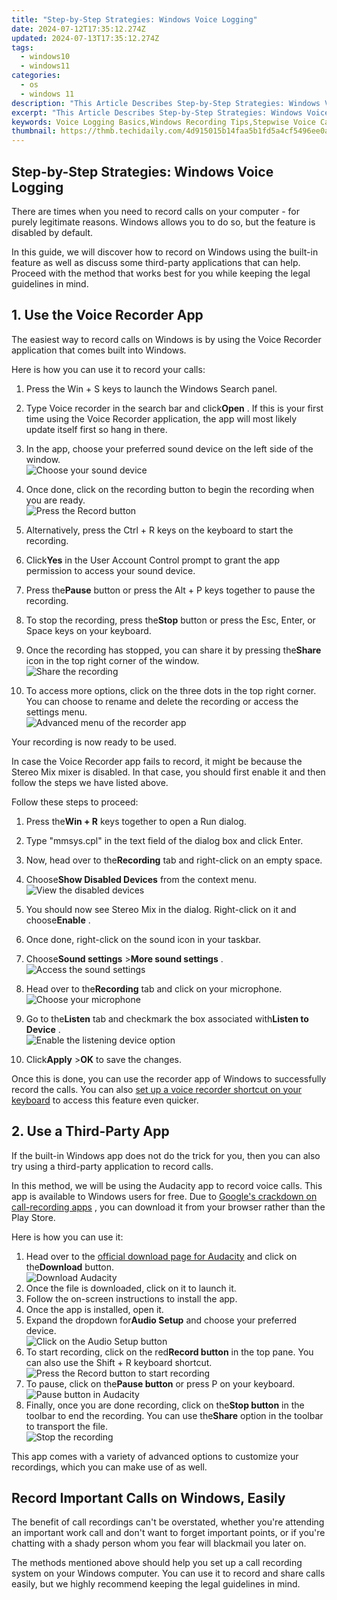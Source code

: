 ```yaml
---
title: "Step-by-Step Strategies: Windows Voice Logging"
date: 2024-07-12T17:35:12.274Z
updated: 2024-07-13T17:35:12.274Z
tags:
  - windows10
  - windows11
categories:
  - os
  - windows 11
description: "This Article Describes Step-by-Step Strategies: Windows Voice Logging"
excerpt: "This Article Describes Step-by-Step Strategies: Windows Voice Logging"
keywords: Voice Logging Basics,Windows Recording Tips,Stepwise Voice Capture,Speech Log in Windows,Window's Audio Guide,Steps for Windows Record,Windows Speech Strategy
thumbnail: https://thmb.techidaily.com/4d915015b14faa5b1fd5a4cf5496ee0a4d386e84bd18007683e60195b160e324.jpg
---
```


## Step-by-Step Strategies: Windows Voice Logging

 There are times when you need to record calls on your computer - for purely legitimate reasons. Windows allows you to do so, but the feature is disabled by default.

 In this guide, we will discover how to record on Windows using the built-in feature as well as discuss some third-party applications that can help. Proceed with the method that works best for you while keeping the legal guidelines in mind.

## 1\. Use the Voice Recorder App

 The easiest way to record calls on Windows is by using the Voice Recorder application that comes built into Windows.

Here is how you can use it to record your calls:

1. Press the Win + S keys to launch the Windows Search panel.
2. Type Voice recorder in the search bar and click**Open** . If this is your first time using the Voice Recorder application, the app will most likely update itself first so hang in there.
3. In the app, choose your preferred sound device on the left side of the window.  
![Choose your sound device](https://static1.makeuseofimages.com/wordpress/wp-content/uploads/2023/01/sound-recorder-device.jpg)
4. Once done, click on the recording button to begin the recording when you are ready.  
![Press the Record button](https://static1.makeuseofimages.com/wordpress/wp-content/uploads/2023/01/sound-recorder-record.jpg)
5. Alternatively, press the Ctrl + R keys on the keyboard to start the recording.

1. Click**Yes** in the User Account Control prompt to grant the app permission to access your sound device.
2. Press the**Pause** button or press the Alt + P keys together to pause the recording.
3. To stop the recording, press the**Stop** button or press the Esc, Enter, or Space keys on your keyboard.
4. Once the recording has stopped, you can share it by pressing the**Share** icon in the top right corner of the window.  
![Share the recording](https://static1.makeuseofimages.com/wordpress/wp-content/uploads/2023/01/sound-recorder-share.jpg)
5. To access more options, click on the three dots in the top right corner. You can choose to rename and delete the recording or access the settings menu.  
![Advanced menu of the recorder app](https://static1.makeuseofimages.com/wordpress/wp-content/uploads/2023/01/sound-recorder-menu.jpg)

Your recording is now ready to be used.

 In case the Voice Recorder app fails to record, it might be because the Stereo Mix mixer is disabled. In that case, you should first enable it and then follow the steps we have listed above.

Follow these steps to proceed:

1. Press the**Win + R** keys together to open a Run dialog.
2. Type "mmsys.cpl" in the text field of the dialog box and click Enter.
3. Now, head over to the**Recording** tab and right-click on an empty space.
4. Choose**Show Disabled Devices** from the context menu.  
![View the disabled devices](https://static1.makeuseofimages.com/wordpress/wp-content/uploads/2023/01/sound-show-disabled-devices.jpg)
5. You should now see Stereo Mix in the dialog. Right-click on it and choose**Enable** .

1. Once done, right-click on the sound icon in your taskbar.
2. Choose**Sound settings** \>**More sound settings** .  
![Access the sound settings](https://static1.makeuseofimages.com/wordpress/wp-content/uploads/2023/01/taskbar-sound-settings.jpg)
3. Head over to the**Recording** tab and click on your microphone.  
![Choose your microphone](https://static1.makeuseofimages.com/wordpress/wp-content/uploads/2023/01/sound-microphone.jpg)
4. Go to the**Listen** tab and checkmark the box associated with**Listen to Device** .  
![Enable the listening device option](https://static1.makeuseofimages.com/wordpress/wp-content/uploads/2023/01/microphone-listen-to-this-device.jpg)
5. Click**Apply** \>**OK** to save the changes.

 Once this is done, you can use the recorder app of Windows to successfully record the calls. You can also [set up a voice recorder shortcut on your keyboard](https://www.makeuseof.com/windows-11-voice-recorder-keyboard-shortcuts/) to access this feature even quicker.

## 2\. Use a Third-Party App

 If the built-in Windows app does not do the trick for you, then you can also try using a third-party application to record calls.

 In this method, we will be using the Audacity app to record voice calls. This app is available to Windows users for free. Due to [Google's crackdown on call-recording apps](https://www.makeuseof.com/google-bans-call-recording-apps/) , you can download it from your browser rather than the Play Store.

Here is how you can use it:

1. Head over to the [official download page for Audacity](https://www.audacityteam.org/) and click on the**Download** button.  
![Download Audacity](https://static1.makeuseofimages.com/wordpress/wp-content/uploads/2023/01/audacity-download.jpg)
2. Once the file is downloaded, click on it to launch it.
3. Follow the on-screen instructions to install the app.
4. Once the app is installed, open it.
5. Expand the dropdown for**Audio Setup** and choose your preferred device.  
![Click on the Audio Setup button](https://static1.makeuseofimages.com/wordpress/wp-content/uploads/2023/01/audacity-audio-setup.jpg)
6. To start recording, click on the red**Record button** in the top pane. You can also use the Shift + R keyboard shortcut.  
![Press the Record button to start recording](https://static1.makeuseofimages.com/wordpress/wp-content/uploads/2023/01/audacity-record.jpg)
7. To pause, click on the**Pause button** or press P on your keyboard.  
![Pause button in Audacity](https://static1.makeuseofimages.com/wordpress/wp-content/uploads/2023/01/audacity-pause.jpg)
8. Finally, once you are done recording, click on the**Stop button** in the toolbar to end the recording. You can use the**Share** option in the toolbar to transport the file.  
![Stop the recording](https://static1.makeuseofimages.com/wordpress/wp-content/uploads/2023/01/audacity-stop.jpg)

 This app comes with a variety of advanced options to customize your recordings, which you can make use of as well.

## Record Important Calls on Windows, Easily

 The benefit of call recordings can't be overstated, whether you're attending an important work call and don't want to forget important points, or if you're chatting with a shady person whom you fear will blackmail you later on.

 The methods mentioned above should help you set up a call recording system on your Windows computer. You can use it to record and share calls easily, but we highly recommend keeping the legal guidelines in mind.

<ins class="adsbygoogle"
     style="display:block"
     data-ad-format="autorelaxed"
     data-ad-client="ca-pub-7571918770474297"
     data-ad-slot="1223367746"></ins>



<ins class="adsbygoogle"
     style="display:block"
     data-ad-client="ca-pub-7571918770474297"
     data-ad-slot="8358498916"
     data-ad-format="auto"
     data-full-width-responsive="true"></ins>




